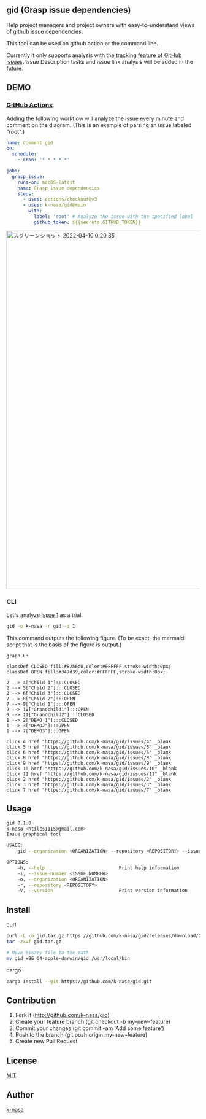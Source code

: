 ## gid (Grasp issue dependencies)

Help project managers and project owners with easy-to-understand views of github issue dependencies.

This tool can be used on github action or the command line.

Currently it only supports analysis with the [tracking feature of GitHub issues](https://docs.github.com/en/issues/tracking-your-work-with-issues/about-task-lists).
Issue Description tasks and issue link analysis will be added in the future.

## DEMO

### [GitHub Actions](https://github.com/marketplace/actions/grasp-issue-dependencies)

Adding the following workflow will analyze the issue every minute and comment on the diagram. (This is an example of parsing an issue labeled "root".)

```yml
name: Comment gid
on:
  schedule:
    - cron: '* * * * *'

jobs:
  grasp_issue:
    runs-on: macOS-latest
    name: Grasp issue dependencies
    steps:
      - uses: actions/checkout@v3
      - uses: k-nasa/gid@main
        with:
          label: 'root' # Analyze the issue with the specified label
          github_token: ${{secrets.GITHUB_TOKEN}}
```

<img width="934" alt="スクリーンショット 2022-04-10 0 20 35" src="https://user-images.githubusercontent.com/23740172/162580458-c81677c0-f171-4eda-8e8b-c9b9bff38691.png">

### CLI

Let's analyze [issue 1](https://github.com/k-nasa/gid/issues/1) as a trial.

```sh
gid -o k-nasa -r gid -i 1
```

This command outputs the following figure. (To be exact, the mermaid script that is the basis of the figure is output.)

```mermaid
graph LR

classDef CLOSED fill:#8256d0,color:#FFFFFF,stroke-width:0px;
classDef OPEN fill:#347d39,color:#FFFFFF,stroke-width:0px;

2 --> 4["Child 1"]:::CLOSED
2 --> 5["Child 2"]:::CLOSED
2 --> 6["Child 3"]:::CLOSED
7 --> 8["Child 2"]:::OPEN
7 --> 9["Child 1"]:::OPEN
9 --> 10["Grandchild1"]:::OPEN
9 --> 11["Grandchild2"]:::CLOSED
1 --> 2["DEMO 1"]:::CLOSED
1 --> 3["DEMO2"]:::OPEN
1 --> 7["DEMO3"]:::OPEN

click 4 href "https://github.com/k-nasa/gid/issues/4" _blank
click 5 href "https://github.com/k-nasa/gid/issues/5" _blank
click 6 href "https://github.com/k-nasa/gid/issues/6" _blank
click 8 href "https://github.com/k-nasa/gid/issues/8" _blank
click 9 href "https://github.com/k-nasa/gid/issues/9" _blank
click 10 href "https://github.com/k-nasa/gid/issues/10" _blank
click 11 href "https://github.com/k-nasa/gid/issues/11" _blank
click 2 href "https://github.com/k-nasa/gid/issues/2" _blank
click 3 href "https://github.com/k-nasa/gid/issues/3" _blank
click 7 href "https://github.com/k-nasa/gid/issues/7" _blank
```

## Usage

```sh
gid 0.1.0
k-nasa <htilcs1115@gmail.com>
Issue graphical tool

USAGE:
    gid --organization <ORGANIZATION> --repository <REPOSITORY> --issue-number <ISSUE_NUMBER>

OPTIONS:
    -h, --help                           Print help information
    -i, --issue-number <ISSUE_NUMBER>
    -o, --organization <ORGANIZATION>
    -r, --repository <REPOSITORY>
    -V, --version                        Print version information
```

## Install

curl

```sh
curl -L -o gid.tar.gz https://github.com/k-nasa/gid/releases/download/0.1.0/gid_x86_64-apple-darwin.tar.gz
tar -zxvf gid.tar.gz

# Move binary file to the path
mv gid_x86_64-apple-darwin/gid /usr/local/bin
```

cargo


```sh
cargo install --git https://github.com/k-nasa/gid.git
```

## Contribution

1. Fork it (http://github.com/k-nasa/gid)
2. Create your feature branch (git checkout -b my-new-feature)
3. Commit your changes (git commit -am 'Add some feature')
4. Push to the branch (git push origin my-new-feature)
5. Create new Pull Request

## License

[MIT](https://github.com/k-nasa/gid/blob/master/LICENSE)

## Author

[k-nasa](https://github.com/k-nasa)
